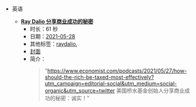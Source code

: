 - 英语

    - **[Ray Dalio 分享商业成功的秘密](https://www.bilibili.com/video/BV1764y1k7C6)**
        - 时长：61 秒
        - 日期：[2021-05-28](../markmap/202105.html)
        - 其他标签：[raydalio](../markmap/raydalio.html),
        - [封面](http://i1.hdslb.com/bfs/archive/a6ddc195dae7edb7e6226caf8f16c7090c033682.jpg)
        - 简介：
            > "https://www.economist.com/podcasts/2021/05/27/how-should-the-rich-be-taxed-most-effectively?utm_campaign=editorial-social&utm_medium=social-organic&utm_source=twitter
美国桥水基金创始人分享商业成功的秘密：诚实！"

